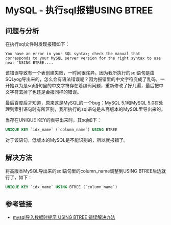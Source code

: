 # MySQL - 执行sql报错USING BTREE

## 问题与分析

在执行sql文件时发现报错如下：
```
You have an error in your SQL syntax; check the manual that corresponds to your MySQL server version for the right syntax to use near ‘USING BTREE....
```
<!--more-->

该错误导致有一个表创建失败，一时间很诧异。因为我所执行的sql语句是由SQLyog导出来的，怎么会有语法错误呢？因为报错里的中文字符变成了乱码，一开始以为是sql语句里的中文字符存在着编码问题，重新修改了好几遍，最后把中文字符去掉了也还是会报同样的错误。

最后百度后才知道，原来这是MySQL的一个bug：MySQL 5.1和MySQL 5.0在处理到索引语句时有所区别，我所执行的sql语句是从高版本的MySQL里导出来的。

当存在UNIQUE KEY的表导出来时，其sql如下：
```sql
UNIQUE KEY `idx_name` (`column_name`) USING BTREE
```

对于该语句，低版本的MySQL是不能识别的，所以就报错了。

## 解决方法

将高版本MySQL导出来的sql语句里的column_name调整到USING BTREE后边就行了，如下：
```sql
UNIQUE KEY `idx_name` USING BTREE (`column_name`)
```

## 参考链接

* [mysql导入数据时提示 USING BTREE 错误解决办法](https://blog.csdn.net/ccfxue/article/details/71118612)

